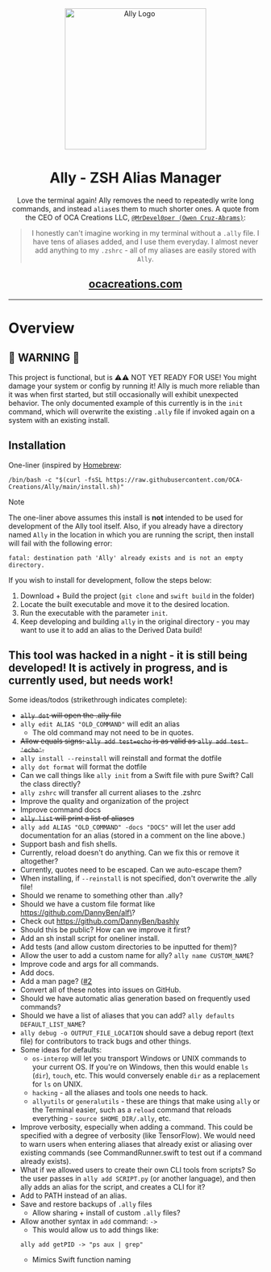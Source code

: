 <div align='center'>
<img src="https://user-images.githubusercontent.com/104732280/282874044-6ccf9357-c35f-49ed-bc0f-76a841f1a9b6.svg" alt="Ally Logo" width=280>

# Ally - ZSH Alias Manager

Love the terminal again! Ally removes the need to repeatedly write long commands, and instead `alias`es them to much shorter ones. A quote from the CEO of OCA Creations LLC, [`@MrDevel0per (Owen Cruz-Abrams)`](https://github.com/MrDevel0per):
> I honestly can't imagine working in my terminal without a `.ally` file. I have tens of aliases added, and I use them everyday. I almost never add anything to my `.zshrc` - all of my aliases are easily stored with `Ally`.

<!-- Github tags here -->
## [ocacreations.com](https://ocacreations.com)

---


</div>



# Overview
## 🚧 WARNING 🚧
This project is functional, but is ⚠️⚠️ NOT YET READY FOR USE! You might damage your system or config by running it! Ally is much more reliable than it was when first started, but still occasionally will exhibit unexpected behavior. The only documented example of this currently is in the `init` command, which will overwrite the existing `.ally` file if invoked again on a system with an existing install.
## Installation
One-liner (inspired by [Homebrew](https://brew.sh):
```
/bin/bash -c "$(curl -fsSL https://raw.githubusercontent.com/OCA-Creations/Ally/main/install.sh)"
```
> [!NOTE]  
> The one-liner above assumes this install is **not** intended to be used for development of the Ally tool itself. Also, if you already have a directory named `Ally` in the location in which you are running the script, then install will fail with the following error:
> ```
> fatal: destination path 'Ally' already exists and is not an empty directory.
> ```
If you wish to install for development, follow the steps below:
1. Download + Build the project (`git clone` and `swift build` in the folder)
2. Locate the built executable and move it to the desired location.
3. Run the executable with the parameter `init`.
4. Keep developing and building `ally` in the original directory - you may want to use it to add an alias to the Derived Data build!
## This tool was hacked in a night - it is still being developed! It is actively in progress, and is currently used, but needs work!
Some ideas/todos (strikethrough indicates complete):
- <s>`ally dot` will open the .ally file</s>
- `ally edit ALIAS "OLD_COMMAND"` will edit an alias
    - The old command may not need to be in quotes.
- <s>Allow equals signs: `ally add test=echo` is as valid as `ally add test 'echo'`.</s>
- `ally install --reinstall` will reinstall and format the dotfile
- `ally dot format` will format the dotfile
- Can we call things like `ally init` from a Swift file with pure Swift? Call the class directly?
- `ally zshrc` will transfer all current aliases to the .zshrc
- Improve the quality and organization of the project
- Improve command docs
- <s>`ally list` will print a list of aliases</s>
- `ally add ALIAS "OLD_COMMAND" -docs "DOCS"` will let the user add documentation for an alias (stored in a comment on the line above.)
- Support bash and fish shells.
- Currently, reload doesn't do anything. Can we fix this or remove it altogether?
- Currently, quotes need to be escaped. Can we auto-escape them?
- When installing, if `--reinstall` is not specified, don't overwrite the .ally file!
- Should we rename to something other than .ally?
- Should we have a custom file format like https://github.com/DannyBen/alf\?
- Check out https://github.com/DannyBen/bashly
- Should this be public? How can we improve it first?
- Add an sh install script for oneliner install.
- Add tests (and allow custom directories to be inputted for them)?
- Allow the user to add a custom name for ally? `ally name CUSTOM_NAME`?
- Improve code and args for all commands.
- Add docs.
- Add a man page? ([#2](https://github.com/OCA-Creations/Ally/issues/2)
- Convert all of these notes into issues on GitHub.
- Should we have automatic alias generation based on frequently used commands?
- Should we have a list of aliases that you can add? `ally defaults DEFAULT_LIST_NAME`?
- `ally debug -o OUTPUT_FILE_LOCATION` should save a debug report (text file) for contributors to track bugs and other things.
- Some ideas for defaults:
    - `os-interop` will let you transport Windows or UNIX commands to your current OS. If you're on Windows, then this would enable `ls` (`dir`), `touch`, etc. This would conversely enable `dir` as a replacement for `ls` on UNIX.
    - `hacking` - all the aliases and tools one needs to hack.
    - `allyutils` or `generalutils` - these are things that make using `ally` or the Terminal easier, such as a `reload` command that reloads everything - `source $HOME_DIR/.ally`, etc.
- Improve verbosity, especially when adding a command. This could be specified with a degree of verbosity (like TensorFlow). We would need to warn users when entering aliases that already exist or aliasing over existing commands (see CommandRunner.swift to test out if a command already exists).
- What if we allowed users to create their own CLI tools from scripts? So the user passes in `ally add SCRIPT.py` (or another language), and then ally adds an alias for the script, and creates a CLI for it?
- Add to PATH instead of an alias.
- Save and restore backups of `.ally` files
    - Allow sharing + install of custom `.ally` files?
- Allow another syntax in `add` command: `->`
    - This would allow us to add things like:
    ```
    ally add getPID -> "ps aux | grep"
    ```
    - Mimics Swift function naming
